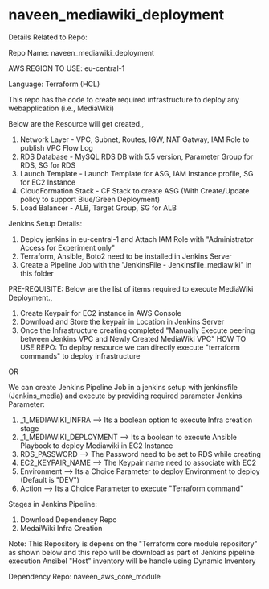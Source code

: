 # naveen_mediawiki_deployment

Details Related to Repo:

Repo Name: naveen_mediawiki_deployment

AWS REGION TO USE: eu-central-1

Language: Terraform (HCL)

This repo has the code to create required infrastructure to deploy any webapplication (i.e., MediaWiki)

Below are the Resource will get created.,
1. Network Layer - VPC, Subnet, Routes, IGW, NAT Gatway, IAM Role to publish VPC Flow Log
2. RDS Database - MySQL RDS DB with 5.5 version, Parameter Group for RDS, SG for RDS
3. Launch Template - Launch Template for ASG, IAM Instance profile, SG for EC2 Instance
4. CloudFormation Stack - CF Stack to create ASG (With Create/Update policy to support Blue/Green Deployment)
5. Load Balancer - ALB, Target Group, SG for ALB

Jenkins Setup Details:
1. Deploy jenkins in eu-central-1 and Attach IAM Role with "Administrator Access for Experiment only"
2. Terraform, Ansible, Boto2 need to be installed in Jenkins Server
3. Create a Pipeline Job with the "JenkinsFile - Jenkinsfile_mediawiki" in this folder

PRE-REQUISITE:
Below are the list of items required to execute MediaWiki Deployment.,
1. Create Keypair for EC2 instance in AWS Console
2. Download and Store the keypair in  Location in Jenkins Server
3. Once the Infrastructure creating completed "Manually Execute peering between Jenkins VPC and Newly Created MediaWiki VPC" 
HOW TO USE REPO:
To deploy resource we can directly execute "terraform commands" to deploy infrastructure

OR

We can create Jenkins Pipeline Job in a jenkins setup with jenkinsfile (Jenkins_media) and execute by providing required parameter
Jenkins Parameter:
1. _1_MEDIAWIKI_INFRA  --> Its a boolean option to execute Infra creation stage
2. _1_MEDIAWIKI_DEPLOYMENT --> Its a boolean to execute Ansible Playbook to deploy Mediawiki in EC2 Instance
3. RDS_PASSWORD  --> The Password need to be set to RDS while creating
4. EC2_KEYPAIR_NAME --> The Keypair name need to associate with EC2
2. Environment  --> Its a Choice Parameter to deploy Environment to deploy (Default is "DEV")
3. Action  --> Its a Choice Parameter to execute "Terraform command"

Stages in Jenkins Pipeline:
1. Download Dependency Repo
2. MedaiWiki Infra Creation

Note:
This Repository is depens on the "Terraform core module repository" as shown below and this repo will be download as part of Jenkins pipeline execution
Ansibel "Host" inventory will be handle using Dynamic Inventory 

Dependency Repo: naveen_aws_core_module




